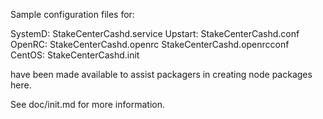 Sample configuration files for:

SystemD: StakeCenterCashd.service
Upstart: StakeCenterCashd.conf
OpenRC:  StakeCenterCashd.openrc
         StakeCenterCashd.openrcconf
CentOS:  StakeCenterCashd.init

have been made available to assist packagers in creating node packages here.

See doc/init.md for more information.
